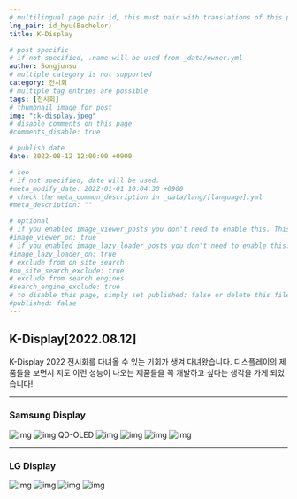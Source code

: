 ```yaml
---
# multilingual page pair id, this must pair with translations of this page. (This name must be unique)
lng_pair: id_hyu(Bachelor)
title: K-Display

# post specific
# if not specified, .name will be used from _data/owner.yml
author: Songjunsu
# multiple category is not supported
category: 전시회
# multiple tag entries are possible
tags: [전시회]
# thumbnail image for post
img: ":k-display.jpeg"
# disable comments on this page
#comments_disable: true

# publish date
date: 2022-08-12 12:00:00 +0900

# seo
# if not specified, date will be used.
#meta_modify_date: 2022-01-01 10:04:30 +0900
# check the meta_common_description in _data/lang/[language].yml
#meta_description: ""

# optional
# if you enabled image_viewer_posts you don't need to enable this. This is only if image_viewer_posts = false
#image_viewer_on: true
# if you enabled image_lazy_loader_posts you don't need to enable this. This is only if image_lazy_loader_posts = false
#image_lazy_loader_on: true
# exclude from on site search
#on_site_search_exclude: true
# exclude from search engines
#search_engine_exclude: true
# to disable this page, simply set published: false or delete this file
#published: false
---
```

<!-- outline-start -->
## K-Display[2022.08.12]

K-Display 2022 전시회를 다녀올 수 있는 기회가 생겨 다녀왔습니다.
디스플레이의 제품들을 보면서 저도 이런 성능이 나오는 제품들을 꼭 개발하고 싶다는 생각을 가게 되었습니다!

***

### Samsung Display

![img](:2O22_kdisplay/samsung_1.jpg)
![img](:2O22_kdisplay/samsung_2.jpg)
QD-OLED
![img](:2O22_kdisplay/samsung_3.jpg)
![img](:2O22_kdisplay/samsung_4.jpg)
![img](:2O22_kdisplay/samsung_5.jpg)
![img](:2O22_kdisplay/samsung_6.jpg)

***

### LG Display

![img](:2O22_kdisplay/LG_0.jpg)
![img](:2O22_kdisplay/LG_1.jpg)
![img](:2O22_kdisplay/LG_2.jpg)
![img](:2O22_kdisplay/LG_3.jpg)


<!-- ![img](:IC-PBL(2021)_info.png){: width="300" height="300"}

![img](:IC-PBL(2021)_prove.png){: width="300" height="300"}

![img](:IC-pbl.png) -->
